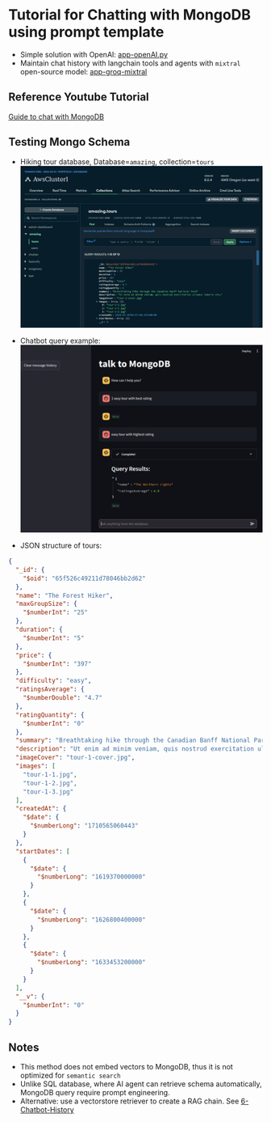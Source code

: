 # Tutorial for Chatting with MongoDB using prompt template

- Simple solution with OpenAI: [app-openAI.py](./app_openAI.py)
- Maintain chat history with langchain tools and agents with `mixtral` open-source model: [app-groq-mixtral](./app_groq_mixtral.py)

## Reference Youtube Tutorial

[Guide to chat with MongoDB](https://www.youtube.com/watch?v=fUx1orae5nY&t=210s)

## Testing Mongo Schema

- Hiking tour database, Database=`amazing`, collection=`tours`
  ![amazing.tours](./Database-Collection.png)

- Chatbot query example:
  ![query sample](./query-example.png)

- JSON structure of tours:

```JSON
{
  "_id": {
    "$oid": "65f526c49211d78046bb2d62"
  },
  "name": "The Forest Hiker",
  "maxGroupSize": {
    "$numberInt": "25"
  },
  "duration": {
    "$numberInt": "5"
  },
  "price": {
    "$numberInt": "397"
  },
  "difficulty": "easy",
  "ratingsAverage": {
    "$numberDouble": "4.7"
  },
  "ratingQuantity": {
    "$numberInt": "0"
  },
  "summary": "Breathtaking hike through the Canadian Banff National Park",
  "description": "Ut enim ad minim veniam, quis nostrud exercitation ullamco laboris nisi ut aliquip ex ea commodo consequat. Duis aute irure dolor in reprehenderit in voluptate velit esse cillum dolore eu fugiat nulla pariatur.\nLorem ipsum dolor sit amet, consectetur adipisicing elit, sed do eiusmod tempor incididunt ut labore et dolore magna aliqua. Excepteur sint occaecat cupidatat non proident, sunt in culpa qui officia deserunt mollit anim id est laborum.",
  "imageCover": "tour-1-cover.jpg",
  "images": [
    "tour-1-1.jpg",
    "tour-1-2.jpg",
    "tour-1-3.jpg"
  ],
  "createdAt": {
    "$date": {
      "$numberLong": "1710565060443"
    }
  },
  "startDates": [
    {
      "$date": {
        "$numberLong": "1619370000000"
      }
    },
    {
      "$date": {
        "$numberLong": "1626800400000"
      }
    },
    {
      "$date": {
        "$numberLong": "1633453200000"
      }
    }
  ],
  "__v": {
    "$numberInt": "0"
  }
}
```

## Notes

- This method does not embed vectors to MongoDB, thus it is not optimized for `semantic search`
- Unlike SQL database, where AI agent can retrieve schema automatically, MongoDB query require prompt engineering.
- Alternative: use a vectorstore retriever to create a RAG chain. See [6-Chatbot-History](../6-Chatbot-History/3-History_Retriever-Conversations.ipynb)
